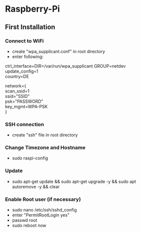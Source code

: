 # Raspberry-Pi		
## First Installation		
### Connect to WiFi		
* create "wpa_supplicant.conf" in root directory  
* enter following:  

ctrl_interface=DIR=/var/run/wpa_supplicant GROUP=netdev  
update_config=1  
country=DE  

network={  
	scan_ssid=1  
	ssid="SSID"  
	psk="PASSWORD"  
	key_mgmt=WPA-PSK  
}  
### SSH connection
* create "ssh" file in root directory  

### Change Timezone and Hostname  
* sudo raspi-config  

### Update  
* sudo apt-get update && sudo apt-get upgrade -y && sudo apt autoremove -y && clear

### Enable Root user (if necessary)
* sudo nano /etc/ssh/sshd_config  
* enter "PermitRootLogin yes"  
* passwd root  
* sudo reboot now  